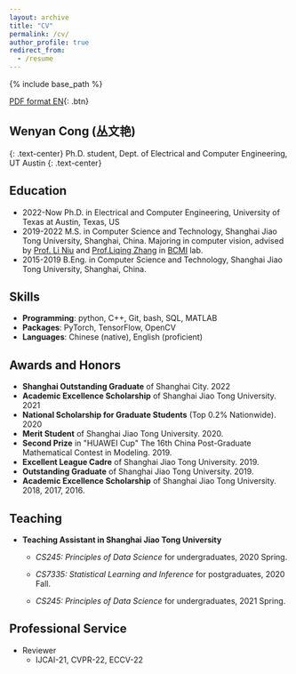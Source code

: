 ```yaml
---
layout: archive
title: "CV"
permalink: /cv/
author_profile: true
redirect_from:
  - /resume
---
```


{% include base_path %}

[PDF format EN](){: .btn}

## Wenyan Cong (丛文艳)
{: .text-center}
Ph.D. student, Dept. of Electrical and Computer Engineering, UT Austin
{: .text-center}

Education
------
* 2022-Now Ph.D. in Electrical and Computer Engineering, University of Texas at Austin, Texas, US
* 2019-2022 M.S. in Computer Science and Technology, Shanghai Jiao Tong University, Shanghai, China. Majoring in computer vision, advised by [Prof. Li Niu](http://bcmi.sjtu.edu.cn/home/niuli/) and [Prof.Liqing Zhang](https://www.cs.sjtu.edu.cn/PeopleDetail.aspx?id=67) in [BCMI](http://bcmi.sjtu.edu.cn) lab.
* 2015-2019 B.Eng. in Computer Science and Technology, Shanghai Jiao Tong University, Shanghai, China.


Skills
------

* **Programming**: python, C++, Git, bash, SQL, MATLAB
* **Packages**: PyTorch, TensorFlow, OpenCV
* **Languages**: Chinese (native), English (proficient)

Awards and Honors
------

* **Shanghai Outstanding Graduate** of Shanghai City. 2022
* **Academic Excellence Scholarship** of Shanghai Jiao Tong University. 2021
* **National Scholarship for Graduate Students** (Top 0.2% Nationwide). 2020
* **Merit Student** of Shanghai Jiao Tong University. 2020.
* **Second Prize** in  "HUAWEI Cup" The 16th China Post-Graduate Mathematical Contest in Modeling. 2019.
* **Excellent League Cadre** of Shanghai Jiao Tong University. 2019.
* **Outstanding Graduate** of Shanghai Jiao Tong University. 2019.
* **Academic Excellence Scholarship** of Shanghai Jiao Tong University. 2018, 2017, 2016.



Teaching
------

* **Teaching Assistant in Shanghai Jiao Tong University**
  
  - *CS245: Principles of Data Science* for undergraduates, 2020 Spring.
  
  - *CS7335: Statistical Learning and Inference* for postgraduates, 2020 Fall. 
  
  - *CS245: Principles of Data Science* for undergraduates, 2021 Spring.
  
    

Professional Service
------

* Reviewer
  * IJCAI-21, CVPR-22, ECCV-22